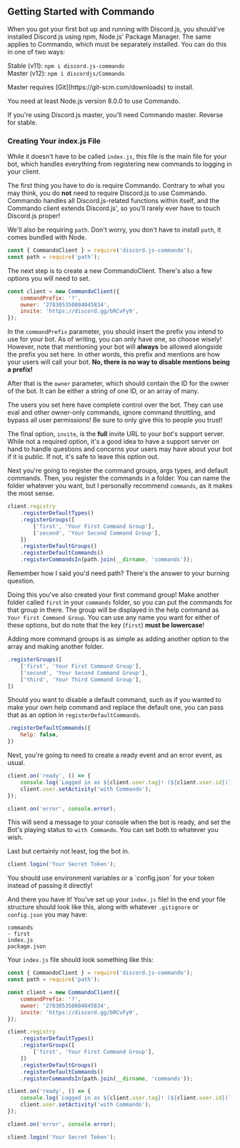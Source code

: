 ## Getting Started with Commando

When you got your first bot up and running with Discord.js, you should've installed Discord.js using npm, Node.js' Package Manager. The same applies to Commando, which must be separately installed. You can do this in one of two ways:

Stable (v11): `npm i discord.js-commando`  
Master (v12): `npm i discordjs/Commando`

<p class="warning">Master requires [Git](https://git-scm.com/downloads) to install.</p>

<p class="warning">You need at least Node.js version 8.0.0 to use Commando.</p>

If you're using Discord.js master, you'll need Commando master. Reverse for stable.

### Creating Your index.js File

While it doesn't have to be called `index.js`, this file is the main file for your bot, which handles everything from registering new commands to logging in your client.

The first thing you have to do is require Commando. Contrary to what you may think, you do **not** need to require Discord.js to use Commando. Commando handles all Discord.js-related functions within itself, and the Commando client extends Discord.js', so you'll rarely ever have to touch Discord.js proper!

We'll also be requiring `path`. Don't worry, you don't have to install `path`, it comes bundled with Node.

```js
const { CommandoClient } = require('discord.js-commando');
const path = require('path');
```

The next step is to create a new CommandoClient. There's also a few options you will need to set.

```js
const client = new CommandoClient({
	commandPrefix: '?',
	owner: '278305350804045834',
	invite: 'https://discord.gg/bRCvFy9',
});
```

In the `commandPrefix` parameter, you should insert the prefix you intend to use for your bot. As of writing, you can only have one, so choose wisely! However, note that mentioning your bot will **always** be allowed alongside the prefix you set here. In other words, this prefix and mentions are how your users will call your bot. **No, there is no way to disable mentions being a prefix!**

After that is the `owner` parameter, which should contain the ID for the owner of the bot. It can be either a string of one ID, or an array of many.

<p class="danger">The users you set here have complete control over the bot. They can use eval and other owner-only commands, ignore command throttling, and bypass all user permissions! Be sure to only give this to people you trust!</p>

The final option, `invite`, is the **full** invite URL to your bot's support server. While not a required option, it's a good idea to have a support server on hand to handle questions and concerns your users may have about your bot if it is public. If not, it's safe to leave this option out.

Next you're going to register the command groups, args types, and default commands. Then, you register the commands in a folder. You can name the folder whatever you want, but I personally recommend `commands`, as it makes the most sense.

```js
client.registry
	.registerDefaultTypes()
	.registerGroups([
		['first', 'Your First Command Group'],
		['second', 'Your Second Command Group'],
	])
	.registerDefaultGroups()
	.registerDefaultCommands()
	.registerCommandsIn(path.join(__dirname, 'commands'));
```

Remember how I said you'd need path? There's the answer to your burning question.

Doing this you've also created your first command group! Make another folder called `first` in your `commands` folder, so you can put the commands for that group in there. The group will be displayed in the help command as `Your First Command Group`. You can use any name you want for either of these options, but do note that the key (`first`) **must be lowercase**!

Adding more command groups is as simple as adding another option to the array and making another folder.

<!-- eslint-skip -->

```js
.registerGroups([
	['first', 'Your First Command Group'],
	['second', 'Your Second Command Group'],
	['third', 'Your Third Command Group'],
])
```

Should you want to disable a default command, such as if you wanted to make your own help command and replace the default one, you can pass that as an option in `registerDefaultCommands`.

<!-- eslint-skip -->

```js
.registerDefaultCommands({
	help: false,
})
```

Next, you're going to need to create a ready event and an error event, as usual.

```js
client.on('ready', () => {
	console.log(`Logged in as ${client.user.tag}! (${client.user.id})`);
	client.user.setActivity('with Commando');
});

client.on('error', console.error);
```

This will send a message to your console when the bot is ready, and set the Bot's playing status to `with Commando`. You can set both to whatever you wish.

Last but certainly not least, log the bot in.

```js
client.login('Your Secret Token');
```

<p class="danger">You should use environment variables or a `config.json` for your token instead of passing it directly!</p>

And there you have it! You've set up your `index.js` file! In the end your file structure should look like this, along with whatever `.gitignore` or `config.json` you may have:

```
commands
- first
index.js
package.json
```

Your `index.js` file should look something like this:

```js
const { CommandoClient } = require('discord.js-commando');
const path = require('path');

const client = new CommandoClient({
	commandPrefix: '?',
	owner: '278305350804045834',
	invite: 'https://discord.gg/bRCvFy9',
});

client.registry
	.registerDefaultTypes()
	.registerGroups([
		['first', 'Your First Command Group'],
	])
	.registerDefaultGroups()
	.registerDefaultCommands()
	.registerCommandsIn(path.join(__dirname, 'commands'));

client.on('ready', () => {
	console.log(`Logged in as ${client.user.tag}! (${client.user.id})`);
	client.user.setActivity('with Commando');
});

client.on('error', console.error);

client.login('Your Secret Token');
```
